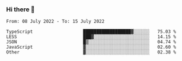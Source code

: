 ### Hi there 👋

<!--START_SECTION:waka-->

```text
From: 08 July 2022 - To: 15 July 2022

TypeScript                   ██████████████████▓░░░░░░   75.03 %
LESS                         ███▓░░░░░░░░░░░░░░░░░░░░░   14.15 %
JSON                         █▒░░░░░░░░░░░░░░░░░░░░░░░   04.74 %
JavaScript                   ▓░░░░░░░░░░░░░░░░░░░░░░░░   02.60 %
Other                        ▓░░░░░░░░░░░░░░░░░░░░░░░░   02.38 %
```

<!--END_SECTION:waka-->

<!--
**jtaox/jtaox** is a ✨ _special_ ✨ repository because its `README.md` (this file) appears on your GitHub profile.

Here are some ideas to get you started:

- 🔭 I’m currently working on ...
- 🌱 I’m currently learning ...
- 👯 I’m looking to collaborate on ...
- 🤔 I’m looking for help with ...
- 💬 Ask me about ...
- 📫 How to reach me: ...
- 😄 Pronouns: ...
- ⚡ Fun fact: ...
-->
